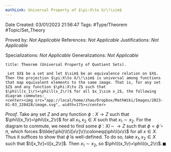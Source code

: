 ```yaml
---
mathLink: Universal Property of $\pi:X\to X/\!\sim$
---
```


<div class="topSpace"></div>

Date Created: 03/01/2023 21:56:47
Tags: #Type/Theorem #Topic/Set_Theory

Proved by: _Not Applicable_
References: _Not Applicable_
Justifications: _Not Applicable_

Specializations: _Not Applicable_
Generalizations: _Not Applicable_

``` ad-Theorem
title: Theorem (Universal Property of Quotient Sets).

_Let $X$ be a set and let $\sim$ be an equivalence relation on $X$. Then the projection $\pi:X\to X/\!\sim$ is universal among functions that map equivalent elements to the same image. That is, for any set $Z$ and any function $\phi:X\to Z$ such that $\phi\l(x_1\r)=\phi\l(x_2\r)$ for all $x_1\sim x_2$, the following diagram commutes:_
<center><img src="app://local/home/zhao/Dropbox/MathWiki/Images/2023-01-03_220428/image.svg", width=175></center>

```

_Proof_. Take any set $Z$ and any function $\phi:X\to Z$ such that $\phi\l(x_1\r)=\phi\l(x_2\r)$ for all $x_1,x_2\in X$ such that $x_1\sim x_2$. For the diagram to commute, we need to find some $\tilde{\phi}:X/\!\sim\,\to Z$ such that $\phi=\tilde{\phi}\circ\pi$, which forces $\tilde{\phi}\l(\l[x\r]\r)\coloneqq\phi\l(x\r)$ for all $x\in X$. Thus it suffices to show that $\tilde{\phi}$ is well-defined. To do so, take $x_1,x_2\in X$ such that $\l[x_1\r]=\l[x_2\r]$. Then $x_1\sim x_2$, so $\phi\l(x_1\r)=\phi\l(x_2\r)$.<span style="float:right;">$\blacksquare$</span>
